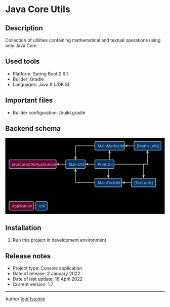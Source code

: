 # Java Core Utils

## Description
Collection of utilities containing mathematical and textual operations using only Java Core.

## Used tools
* Platform: Spring Boot 2.6.1
* Builder: Gradle
* Languages: Java 8 (JDK 8)

## Important files
* Builder configuration: /build.gradle

## Backend schema
![Element relationships](readme/back-schema.svg)

## Installation
1. Run this project in development environment

## Release notes
* Project type: Console application
* Date of release: 2 January 2022
* Date of last update: 16 April 2022
* Current version: 1.7

---
Author [Igor Istomin](https://github.com/igoristomin)
